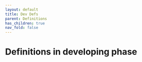 ```yaml
---
layout: default
title: Dev Defs
parent: Definitions
has_children: true
nav_fold: false
---
```


# Definitions in developing phase

